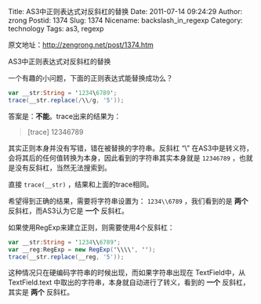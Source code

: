 Title: AS3中正则表达式对反斜杠的替换
Date: 2011-07-14 09:24:29
Author: zrong
Postid: 1374
Slug: 1374
Nicename: backslash_in_regexp
Category: technology
Tags: as3, regexp

原文地址：http://zengrong.net/post/1374.htm

AS3中正则表达式对反斜杠的替换

一个有趣的小问题，下面的正则表达式能替换成功么？

``` actionscript
var __str:String = '1234\6789';
trace(__str.replace(/\\/g, '5'));
```

答案是：**不能**。trace出来的结果为：

> [trace] 12346789

其实正则本身并没有写错，错在被替换的字符串。反斜杠 “\” 在AS3中是转义符，会将其后的任何值转换为本身，因此看到的字符串其实本身就是 `12346789` ，也就是没有反斜杠，当然无法搜索到。

直接 `trace(__str)` ，结果和上面的trace相同。

希望得到正确的结果，需要将字符串设置为： `1234\\6789` ，我们看到的是 **两个** 反斜杠，而AS3认为它是 **一个** 反斜杠。

如果使用RegExp来建立正则，则需要使用4个反斜杠：

``` actionscript
var __str:String = '1234\\6789';
var __reg:RegExp = new RegExp('\\\\', '');
trace(__str.replace(__reg, '5'));
```

这种情况只在硬编码字符串的时候出现，而如果字符串出现在 TextField中，从 TextField.text 中取出的字符串，本身就自动进行了转义，看到的 **一个** 反斜杠，其实是 **两个** 反斜杠。
